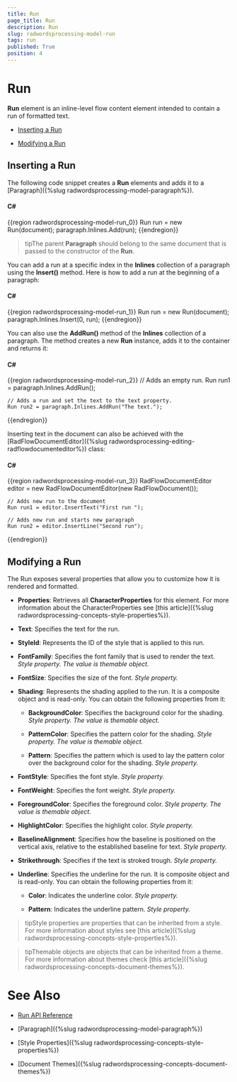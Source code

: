 ```yaml
---
title: Run
page_title: Run
description: Run
slug: radwordsprocessing-model-run
tags: run
published: True
position: 4
---
```


# Run



__Run__ element is an inline-level flow content element intended to contain a run of formatted text.
      

* [Inserting a Run](#inserting-a-run)

* [Modifying a Run](#modifying-a-run)

## Inserting a Run

The following code snippet creates a __Run__ elements and adds it to a [Paragraph]({%slug radwordsprocessing-model-paragraph%}).
        

#### __C#__

{{region radwordsprocessing-model-run_0}}
    Run run = new Run(document);
    paragraph.Inlines.Add(run);
{{endregion}}



>tipThe parent __Paragraph__ should belong to the same document that is passed to the constructor of the __Run__.
          

You can add a run at a specific index in the __Inlines__ collection of a paragraph using the __Insert()__ method. Here is how to add a run at the beginning of a paragraph:
        

#### __C#__

{{region radwordsprocessing-model-run_1}}
    Run run = new Run(document);
    paragraph.Inlines.Insert(0, run);
{{endregion}}



You can also use the __AddRun()__ method of the __Inlines__ collection of a paragraph. The method creates a new __Run__ instance, adds it to the container and returns it:
        

#### __C#__

{{region radwordsprocessing-model-run_2}}
    // Adds an empty run.
    Run run1 = paragraph.Inlines.AddRun();

    // Adds a run and set the text to the text property.
    Run run2 = paragraph.Inlines.AddRun("The text.");
{{endregion}}



Inserting text in the document can also be achieved with the [RadFlowDocumentEditor]({%slug radwordsprocessing-editing-radflowdocumenteditor%}) class:
        

#### __C#__

{{region radwordsprocessing-model-run_3}}
    RadFlowDocumentEditor editor = new RadFlowDocumentEditor(new RadFlowDocument());

    // Adds new run to the document
    Run run1 = editor.InsertText("First run ");

    // Adds new run and starts new paragraph
    Run run2 = editor.InsertLine("Second run");
{{endregion}}



## Modifying a Run

The Run exposes several properties that allow you to customize how it is rendered and formatted.
        

* __Properties__: Retrieves all __CharacterProperties__ for this element. For more information about the CharacterProperties see [this article]({%slug radwordsprocessing-concepts-style-properties%}).
            

* __Text__: Specifies the text for the run.
            

* __StyleId__: Represents the ID of the style that is applied to this run.
            

* __FontFamily__: Specifies the font family that is used to render the text. *Style property. The value is themable object.*

* __FontSize__: Specifies the size of the font. *Style property.*

* __Shading__: Represents the shading applied to the run. It is a composite object and is read-only. You can obtain the following properties from it:

    * __BackgroundColor__: Specifies the background color for the shading. *Style property. The value is themable object.*

    * __PatternColor__: Specifies the pattern color for the shading. *Style property. The value is themable object.*

    * __Pattern__: Specifies the pattern which is used to lay the pattern color over the background color for the shading. *Style property.*

* __FontStyle__: Specifies the font style. *Style property.*

* __FontWeight__:  Specifies the font weight. *Style property.*

* __ForegroundColor__:  Specifies the foreground color. *Style property. The value is themable object.*

* __HighlightColor__: Specifies the highlight color. *Style property.*

* __BaselineAlignment__: Specifies how the baseline is positioned on the vertical axis, relative to the established baseline for text. *Style property.*

* __Strikethrough__: Specifies if the text is stroked trough. *Style property.*

* __Underline__: Specifies the underline for the run. It is composite object and is read-only. You can obtain the following properties from it:

    * __Color__: Indicates the underline color. *Style property.*

    * __Pattern__: Indicates the underline pattern. *Style property.*

>tipStyle properties are properties that can be inherited from a style. For more information about styles see [this article]({%slug radwordsprocessing-concepts-style-properties%}).
          

>tipThemable objects are objects that can be inherited from a theme. For more information about themes check [this article]({%slug radwordsprocessing-concepts-document-themes%}).
          

# See Also

 * [Run API Reference](http://www.telerik.com/help/wpf/allmembers_t_telerik_windows_documents_flow_model_run.html)

 * [Paragraph]({%slug radwordsprocessing-model-paragraph%})

 * [Style Properties]({%slug radwordsprocessing-concepts-style-properties%})

 * [Document Themes]({%slug radwordsprocessing-concepts-document-themes%})
